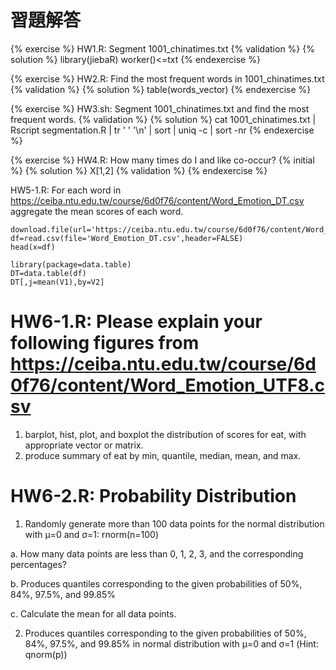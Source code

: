 # 習題解答

{% exercise %}
HW1.R: Segment 1001_chinatimes.txt
{% validation %}
{% solution %}
library(jiebaR)
worker()<=txt
{% endexercise %}

{% exercise %}
HW2.R: Find the most frequent words in 1001_chinatimes.txt
{% validation %}
{% solution %}
table(words_vector)
{% endexercise %}

{% exercise %}
HW3.sh: Segment 1001_chinatimes.txt and find the most frequent words.
{% validation %}
{% solution %}
cat 1001_chinatimes.txt | Rscript segmentation.R | tr ' ' '\n' | sort | uniq -c | sort -nr
{% endexercise %}

{% exercise %}
HW4.R: How many times do I and like co-occur?
{% initial %}
{% solution %}
X[1,2]
{% validation %}
{% endexercise %}

HW5-1.R: For each word in https://ceiba.ntu.edu.tw/course/6d0f76/content/Word_Emotion_DT.csv
aggregate the mean scores of each word.
```{r}
download.file(url='https://ceiba.ntu.edu.tw/course/6d0f76/content/Word_Emotion_DT.csv',destfile='Word_Emotion_DT.csv',method='wget')
df=read.csv(file='Word_Emotion_DT.csv',header=FALSE)
head(x=df)

library(package=data.table)
DT=data.table(df)
DT[,j=mean(V1),by=V2]
```

# HW6-1.R: Please explain your following figures from https://ceiba.ntu.edu.tw/course/6d0f76/content/Word_Emotion_UTF8.csv
1. barplot, hist, plot, and boxplot the distribution of scores for eat, with appropriate vector or matrix.
2. produce summary of eat by min, quantile, median, mean, and max.


# HW6-2.R: Probability Distribution
1. Randomly generate more than 100 data points for the normal distribution with μ=0 and σ=1: rnorm(n=100)

a. How many data points are less than 0, 1, 2, 3, and the corresponding percentages?

b. Produces quantiles corresponding to the given probabilities of 50%, 84%, 97.5%, and 99.85%

c. Calculate the mean for all data points.

2. Produces quantiles corresponding to the given probabilities of 50%, 84%, 97.5%, and 99.85%
in normal distribution with μ=0 and σ=1 (Hint: qnorm(p))
